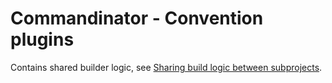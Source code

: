# Commandinator - Convention plugins

Contains shared builder logic, see [Sharing build logic between subprojects](https://docs.gradle.org/current/userguide/sharing_build_logic_between_subprojects.html).